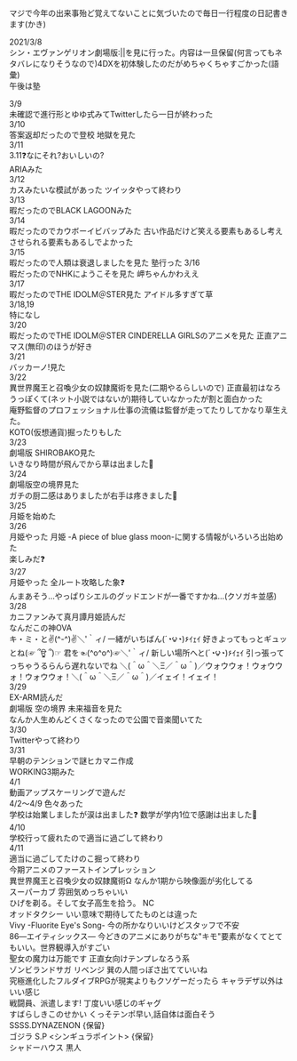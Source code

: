 マジで今年の出来事殆ど覚えてないことに気づいたので毎日一行程度の日記書きます(かき)

2021/3/8  
シン・エヴァンゲリオン劇場版:||を見に行った。内容は一旦保留(何言ってもネタバレになりそうなので)4DXを初体験したのだがめちゃくちゃすごかった(語彙)  
午後は塾

3/9  
未確認で進行形とゆゆ式みてTwitterしたら一日が終わった   
3/10  
答案返却だったので登校 地獄を見た  
3/11  
3.11❓なにそれ?おいしいの?  
ARIAみた  
3/12  
カスみたいな模試があった ツイッタやって終わり  
3/13  
暇だったのでBLACK LAGOONみた   
3/14  
暇だったのでカウボーイビバップみた 古い作品だけど笑える要素もあるし考えさせられる要素もあるしでよかった  
3/15  
暇だったので人類は衰退しましたを見た  塾行った
3/16  
暇だったのでNHKにようこそを見た 岬ちゃんかわええ  
3/17  
暇だったのでTHE IDOLM＠STER見た アイドル多すぎて草  
3/18,19  
特になし  
3/20  
暇だったのでTHE IDOLM＠STER CINDERELLA GIRLSのアニメを見た 正直アニマス(無印)のほうが好き  
3/21  
バッカーノ!見た  
3/22  
異世界魔王と召喚少女の奴隷魔術を見た(二期やるらしいので) 正直最初はなろうっぽくて(ネット小説ではないが)期待していなかったが割と面白かった  
庵野監督のプロフェッショナル仕事の流儀は監督が走ってたりしてかなり草生えた。  
KOTO(仮想通貨)掘ったりもした  
3/23  
劇場版 SHIROBAKO見た  
いきなり時間が飛んでから草は出ました💝  
3/24  
劇場版空の境界見た  
ガチの厨二感はありましたが右手は疼きました💝  
3/25  
月姫を始めた  
3/26  
月姫やった 月姫 -A piece of blue glass moon-に関する情報がいろいろ出始めた  
楽しみだ❓  
3/27  
月姫やった 全ルート攻略した象❓  
んまあそう…やっぱりシエルのグッドエンドが一番ですかね…(クソガキ並感)  
3/28  
カニファンみて真月譚月姫読んだ  
なんだこの神OVA  
‎キ・ミ・と✌(^-^)✌＼'｀ィ/ 一緒がいちばん(´◔౪◔)۶ｲｪｲ 好きよってもっとギュッとね(☞ ՞ਊ ՞)☞ 君を☜(^o^o^)☞＼'｀ィ/ 新しい場所へと(´◔౪◔)۶ｲｪｲ 引っ張ってっちゃうるらんら遅れないでね
＼(＾ω＾＼Ξ／＾ω＾)／ウォウウォ！ウォウウォ！ウォウウォ！＼(＾ω＾＼Ξ／＾ω＾)／イェイ！イェイ！  
3/29  
EX-ARM読んだ  
劇場版 空の境界 未来福音を見た  
なんか人生めんどくさくなったので公園で音楽聞いてた  
3/30  
Twitterやって終わり  
3/31  
早朝のテンションで謎ヒカマニ作成  
WORKING3期みた  
4/1  
動画アップスケーリングで遊んだ  
4/2～4/9 色々あった  
学校は始業しましたが涙は出ました❓ 数学が学内1位で感謝は出ました💝  
4/10  
学校行って疲れたので適当に過ごして終わり  
4/11  
適当に過ごしてたけのこ掘って終わり  
今期アニメのファーストインプレッション  
異世界魔王と召喚少女の奴隷魔術Ω なんか1期から映像面が劣化してる  
スーパーカブ 雰囲気めっちゃいい  
ひげを剃る。そして女子高生を拾う。 NC  
オッドタクシー いい意味で期待してたものとは違った  
Vivy -Fluorite Eye's Song- 今の所かなりいいけどスタッフで不安  
86―エイティシックス― 今どきのアニメにありがちな"キモ"要素がなくてとてもいい。世界観導入がすごい  
聖女の魔力は万能です 正直女向けテンプレなろう系  
ゾンビランドサガ リベンジ 巽の人間っぽさ出てていいね  
究極進化したフルダイブRPGが現実よりもクソゲーだったら  キャラデザ以外はいい感じ  
戦闘員、派遣します! 丁度いい感じのギャグ  
すばらしきこのせかい くっそテンポ早い,話自体は面白そう  
SSSS.DYNAZENON {保留}  
ゴジラ S.P <シンギュラポイント>  {保留}  
シャドーハウス 黒人
